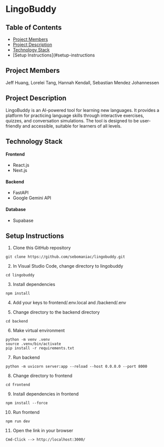 # LingoBuddy
 
## Table of Contents
- [Project Members](#project-members)
- [Project Description](#project-description)
- [Technology Stack](#technology-stack)
- [Setup Instructions](#setup-instructions

## Project Members
Jeff Huang, Lorelei Tang, Hannah Kendall, Sebastian Mendez Johannessen

## Project Description
LingoBuddy is an AI-powered tool for learning new languages. It provides a platform for practicing language skills through interactive exercises, quizzes, and conversation simulations. The tool is designed to be user-friendly and accessible, suitable for learners of all levels.

## Technology Stack
#### Frontend
- React.js
- Next.js

#### Backend
- FastAPI
- Google Gemini API

#### Database
- Supabase

## Setup Instructions
1. Clone this GitHub repository
```
git clone https://github.com/sebomaniac/lingobuddy.git
```

2. In Visual Studio Code, change directory to lingobuddy
```
cd lingobuddy
```

3. Install dependencies
```
npm install
```

4. Add your keys to frontend/.env.local and /backend/.env

5. Change directory to the backend directory
```
cd backend
```

6. Make virtual environment
```
python -m venv .venv
source .venv/bin/activate
pip install -r requirements.txt
```

7. Run backend
```
python -m uvicorn server:app --reload --host 0.0.0.0 --port 8000
```

8. Change directory to frontend
```
cd frontend
```

9. Install dependencies in frontend
```
npm install --force
```

10. Run frontend
```
npm run dev
```

11. Open the link in your browser
```
Cmd-Click --> http://localhost:3000/
```
